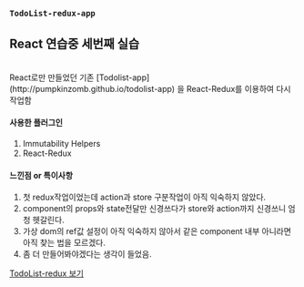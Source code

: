 ### `TodoList-redux-app`

## React 연습중 세번째 실습
<br>
React로만 만들었던 기존 
[Todolist-app](http://pumpkinzomb.github.io/todolist-app)
을 React-Redux를 이용하여 다시 작업함
<br>

#### 사용한 플러그인<br>
1. Immutability Helpers
2. React-Redux

#### 느낀점 or 특이사항<br>
1. 첫 redux작업이었는데 action과 store 구분작업이 아직 익숙하지 않았다.
2. component의 props와 state전달만 신경쓰다가 store와 action까지 신경쓰니 엄청 헷갈린다.
3. 가상 dom의 ref값 설정이 아직 익숙하지 않아서 같은 component 내부 아니라면 아직 찾는 법을 모르겠다.
4. 좀 더 만들어봐야겠다는 생각이 들었음.


[TodoList-redux 보기](http://pumpkinzomb.github.io/TodoList-redux)